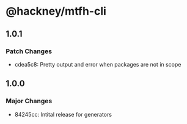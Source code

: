 # @hackney/mtfh-cli

## 1.0.1

### Patch Changes

- cdea5c8: Pretty output and error when packages are not in scope

## 1.0.0

### Major Changes

- 84245cc: Intital release for generators
